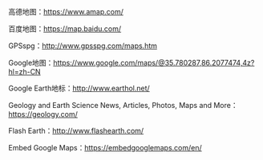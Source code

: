 高德地图：https://www.amap.com/

百度地图：https://map.baidu.com/

GPSspg：http://www.gpsspg.com/maps.htm

Google地图：https://www.google.com/maps/@35.780287,86.2077474,4z?hl=zh-CN

Google Earth地标：http://www.earthol.net/

Geology and Earth Science News, Articles, Photos, Maps and More：https://geology.com/

Flash Earth：http://www.flashearth.com/

Embed Google Maps：https://embedgooglemaps.com/en/